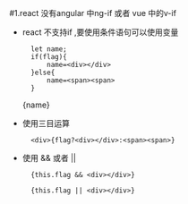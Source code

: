 #1.react 没有angular 中ng-if 或者 vue 中的v-if

+ react 不支持if ,要使用条件语句可以使用变量

        let name;
        if(flag){
            name=<div></div>
        }else{
            name=<span><span>
        }

    <div>{name}</div>
+ 使用三目运算
  
        <div>{flag?<div></div>:<span><span>}
+ 使用 && 或者 || 
  
        {this.flag && <div></div>}

        {this.flag || <div></div>}
